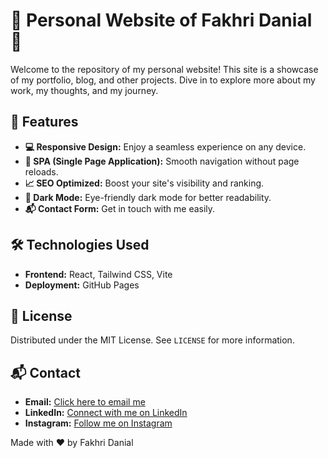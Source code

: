 # 🌟 Personal Website of Fakhri Danial 🌟

Welcome to the repository of my personal website! This site is a showcase of my portfolio, blog, and other projects. Dive in to explore more about my work, my thoughts, and my journey.

## 🎨 Features

- **💻 Responsive Design:** Enjoy a seamless experience on any device.
- **🚀 SPA (Single Page Application):** Smooth navigation without page reloads.
- **📈 SEO Optimized:** Boost your site's visibility and ranking.
- **🌙 Dark Mode:** Eye-friendly dark mode for better readability.
- **📬 Contact Form:** Get in touch with me easily.

## 🛠️ Technologies Used

- **Frontend:** React, Tailwind CSS, Vite
- **Deployment:** GitHub Pages

## 📜 License

Distributed under the MIT License. See `LICENSE` for more information.

## 📬 Contact

- **Email:** [Click here to email me](mailto:fakhridanial29@gmail.com)
- **LinkedIn:** [Connect with me on LinkedIn](https://www.linkedin.com/in/fdaniall)
- **Instagram:** [Follow me on Instagram](https://instagram.com/fdaniall)

Made with ❤️ by Fakhri Danial
